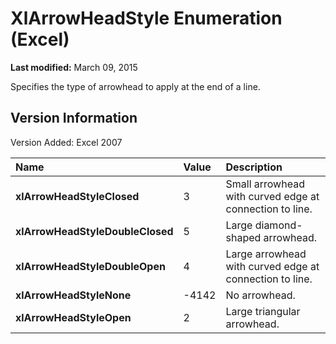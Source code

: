
# XlArrowHeadStyle Enumeration (Excel)

 **Last modified:** March 09, 2015

Specifies the type of arrowhead to apply at the end of a line.

## Version Information

Version Added: Excel 2007 



|**Name**|**Value**|**Description**|
|:-----|:-----|:-----|
| **xlArrowHeadStyleClosed**|3|Small arrowhead with curved edge at connection to line.|
| **xlArrowHeadStyleDoubleClosed**|5|Large diamond-shaped arrowhead.|
| **xlArrowHeadStyleDoubleOpen**|4|Large arrowhead with curved edge at connection to line.|
| **xlArrowHeadStyleNone**|-4142|No arrowhead.|
| **xlArrowHeadStyleOpen**|2|Large triangular arrowhead.|
